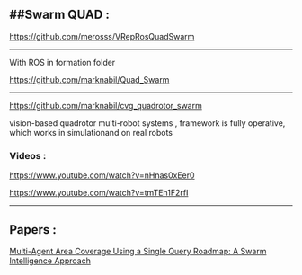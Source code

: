 ##Swarm QUAD : 
-----------

https://github.com/merosss/VRepRosQuadSwarm

______________________________________________________________________________________________________________________________
With ROS in formation folder

https://github.com/marknabil/Quad_Swarm
______________________________________________________________________________________________________________________________
https://github.com/marknabil/cvg_quadrotor_swarm

vision-based quadrotor multi-robot systems ,  framework is fully operative, which works in simulationand on real robots

### Videos : 
https://www.youtube.com/watch?v=nHnas0xEer0

https://www.youtube.com/watch?v=tmTEh1F2rfI

______________________________________________________________________________________________________________________________


## Papers : 
[Multi-Agent Area Coverage Using a Single Query Roadmap: A Swarm Intelligence Approach](http://metacreation.net/wp-content/uploads/2014/12/Area_Coverage_PRIMA_2009.pdf)
